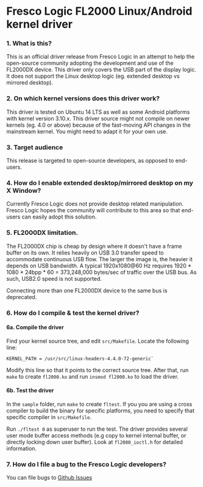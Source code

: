 # Fresco Logic FL2000 Linux/Android kernel driver

### 1. What is this?

This is an official driver release from Fresco Logic in an attempt to help the open-source community adopting the development and use of the FL2000DX device.
This driver only covers the USB part of the display logic. It does not support the Linux desktop logic (eg. extended desktop vs mirrored desktop).

### 2. On which kernel versions does this driver work?

This driver is tested on Ubuntu 14 LTS as well as some Android platforms with kernel version 3.10.x.
This driver source might not compile on newer kernels (eg. 4.0 or above) because of the fast-moving API changes in the
mainstream kernel. You might need to adapt it for your own use.

### 3. Target audience

This release is targeted to open-source developers, as opposed to end-users.

### 4. How do I enable extended desktop/mirrored desktop on my X Window?

Currently Fresco Logic does not provide desktop related manipulation.
Fresco Logic hopes the community will contribute to this area so that end-users can easily adopt this solution.

### 5. FL2000DX limitation.

The FL2000DX chip is cheap by design where it doesn't have a frame buffer on its own.
It relies heavily on USB 3.0 transfer speed to accommodate continuous USB flow.
The larger the image is, the heavier it depends on USB bandwidth.
A typical 1920x1080@60 Hz requires 1920 * 1080 * 24bpp * 60 = 373,248,000 bytes/sec of traffic over the USB bus.
As such, USB2.0 speed is not supported.

Connecting more than one FL2000DX device to the same bus is deprecated.

### 6. How do I compile & test the kernel driver?
#### 6a. Compile the driver

Find your kernel source tree, and edit `src/Makefile`. Locate the following line:
    
    KERNEL_PATH = /usr/src/linux-headers-4.4.0-72-generic`
    
Modify this line so that it points to the correct source tree.
After that, run `make` to create `fl2000.ko` and run `insmod fl2000.ko` to load the driver.

#### 6b. Test the driver

In the `sample` folder, run `make` to create `fltest`. If you you are using a
cross compiler to build the binary for specific platforms, you need to specify that specific
compiler in `src/Makefile`.
    
Run `./fltest 0` as superuser to run the test. The driver provides several
user mode buffer access methods (e.g  copy to kernel internal buffer, or
directly locking down user buffer). Look at `fl2000_ioctl.h` for detailed
information.

### 7. How do I file a bug to the Fresco Logic developers?

You can file bugs to [Github Issues](https://github.com/fresco-fl2000/fl2000/issues)



